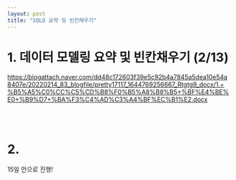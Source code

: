 ```yaml
---
layout: post
title: "SQLD 요약 및 빈칸채우기"
---
```


# 1. 데이터 모델링 요약 및 빈칸채우기 (2/13)
https://blogattach.naver.com/dd48c172603f39e5c92b4a7845a5dea10e54a8407e/20220214_83_blogfile/pretty17117_1644769256667_Rtgtg9_docx/1.+%B5%A5%C0%CC%C5%CD%B8%F0%B5%A8%B8%B5+%BF%E4%BE%E0+%B9%D7+%BA%F3%C4%AD%C3%A4%BF%EC%B1%E2.docx

<br><br>
# 2. 
15일 안으로 진행!
